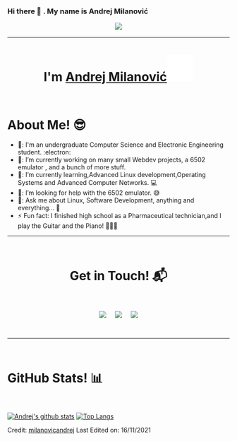 ### Hi there 👋 . My name is Andrej Milanović

<p align="center">
  <img src="https://miro.medium.com/max/2048/1*OohqW5DGh9CQS4hLY5FXzA.png" height="230"/>
</p>
<hr>
<h1 align="center">I'm <a href="https://github.com/milanovicandrej">Andrej Milanović<a><img src="https://github.com/Kathryn-Jie/Kathryn-Jie/blob/main/wave.gif" width="60px"/></h1>
<Br>
<h1>About Me! 😎</h1>

- 🏫: I'm an undergraduate Computer Science and Electronic Engineering student. :electron:
- 🔭: I’m currently working on many small Webdev projects, a 6502 emulator , and a bunch of more stuff.
- 🌱: I’m currently learning,Advanced Linux development,Operating Systems and Advanced Computer Networks. 💻
- 🤔: I’m looking for help with the 6502 emulator. 😅
- 💬: Ask me about Linux, Software Development, anything and everything... 🐧
- ⚡  Fun fact: I finished high school as a Pharmaceutical technician,and I play the Guitar and the Piano! 🎸💊🎹
  
<hr>
<Br>
<h1 align="center">Get in Touch! 📬</h1>
<Br>
<p align="center">
<a href="https://rs.linkedin.com/in/andrej-milanović-204b42207" target="blank"><img align="center" src="https://img.shields.io/badge/Andrej%20Milanovi%C4%87-0077B5?style=for-the-badge&logo=linkedin&logoColor=white" /></a> &nbsp;&nbsp;&nbsp;  <a href="mailto:milanovicandrej@outlook.com" target="blank"><img align="center" src="https://img.shields.io/badge/milanovicandrej@outlook.com-004876?style=for-the-badge&logo=microsoft&logoColor=white" /></a>    &nbsp;&nbsp;&nbsp;       <a href="https://www.github.com/milanovicandrej" target="blank"><img align="center" src="https://img.shields.io/badge/milanovicandrej-100000?style=for-the-badge&logo=github&logoColor=white" /></a>
</p>
  
<Br>
<hr>
<Br>
<h1>GitHub Stats! 📊</h1>
<Br>
  
[![Andrej's github stats](https://github-readme-stats.vercel.app/api?username=milanovicandrej&show_icons=true&theme=merko)](https://github.com/milanovicandrej/github-readme-stats) [![Top Langs](https://github-readme-stats.vercel.app/api/top-langs/?username=milanovicandrej&layout=compact&theme=merko)](https://github.com/milanovicandrej/github-readme-stats)

 

Credit: [milanovicandrej](https://github.com/milanovicandrej)
Last Edited on: 16/11/2021
